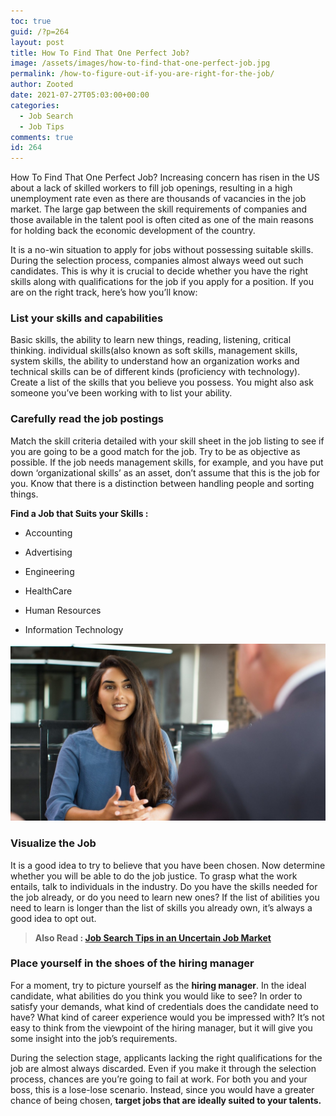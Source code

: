 ```yaml
---
toc: true
guid: /?p=264
layout: post
title: How To Find That One Perfect Job?
image: /assets/images/how-to-find-that-one-perfect-job.jpg
permalink: /how-to-figure-out-if-you-are-right-for-the-job/
author: Zooted
date: 2021-07-27T05:03:00+00:00
categories:
  - Job Search
  - Job Tips
comments: true
id: 264
---
```

How To Find That One Perfect Job? Increasing concern has risen in the US about a lack of skilled workers to fill job openings, resulting in a high unemployment rate even as there are thousands of vacancies in the job market. The large gap between the skill requirements of companies and those available in the talent pool is often cited as one of the main reasons for holding back the economic development of the country.

It is a no-win situation to apply for jobs without possessing suitable skills. During the selection process, companies almost always weed out such candidates. This is why it is crucial to decide whether you have the right skills along with qualifications for the job if you apply for a position. If you are on the right track, here&#8217;s how you&#8217;ll know:

### **List your skills and capabilities**

Basic skills, the ability to learn new things, reading, listening, critical thinking. individual skills(also known as soft skills, management skills, system skills, the ability to understand how an organization works and technical skills can be of different kinds (proficiency with technology). Create a list of the skills that you believe you possess. You might also ask someone you&#8217;ve been working with to list your ability.

### **Carefully read the job postings**

Match the skill criteria detailed with your skill sheet in the job listing to see if you are going to be a good match for the job. Try to be as objective as possible. If the job needs management skills, for example, and you have put down &#8216;organizational skills&#8217; as an asset, don&#8217;t assume that this is the job for you. Know that there is a distinction between handling people and sorting things.

**Find a Job that Suits your Skills :**

* Accounting
* Advertising
* Engineering
* HealthCare
* Human Resources
* Information Technology

  <figure class="wp-block-image size-large is-resized">

![One Perfect Job](/assets/images/find-that-one-perfect-job.jpg)

### **Visualize the Job**

It is a good idea to try to believe that you have been chosen. Now determine whether you will be able to do the job justice. To grasp what the work entails, talk to individuals in the industry. Do you have the skills needed for the job already, or do you need to learn new ones? If the list of abilities you need to learn is longer than the list of skills you already own, it&#8217;s always a good idea to opt out.

<blockquote class="wp-block-quote">
  <p>
    <strong>Also Read : <a href="/job-search-tips-in-an-uncertain-job-market/">Job Search Tips in an Uncertain Job Market</a></strong>
  </p>
</blockquote>

### **Place yourself in the shoes of the hiring manager**

For a moment, try to picture yourself as the **hiring manager**. In the ideal candidate, what abilities do you think you would like to see? In order to satisfy your demands, what kind of credentials does the candidate need to have? What kind of career experience would you be impressed with? It&#8217;s not easy to think from the viewpoint of the hiring manager, but it will give you some insight into the job&#8217;s requirements.

During the selection stage, applicants lacking the right qualifications for the job are almost always discarded. Even if you make it through the selection process, chances are you&#8217;re going to fail at work. For both you and your boss, this is a lose-lose scenario. Instead, since you would have a greater chance of being chosen,  **target jobs that are ideally suited to your talents.**